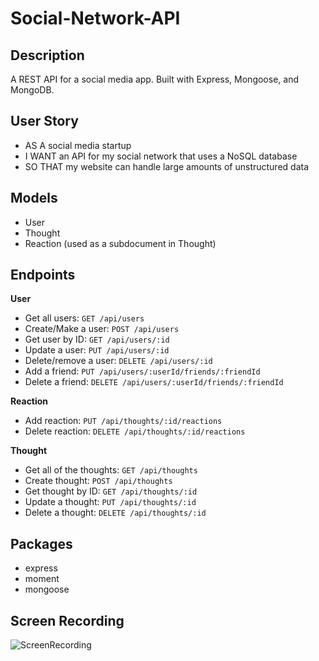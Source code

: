 # Social-Network-API

## Description
A REST API for a social media app. Built with Express, Mongoose, and MongoDB.

## User Story
- AS A social media startup
- I WANT an API for my social network that uses a NoSQL database
- SO THAT my website can handle large amounts of unstructured data

## Models
- User
- Thought
- Reaction (used as a subdocument in Thought)

## Endpoints
**User**
- Get all users:        `GET /api/users`
- Create/Make a user:        `POST /api/users`
- Get user by ID:       `GET /api/users/:id`
- Update a user:        `PUT /api/users/:id`
- Delete/remove a user:        `DELETE /api/users/:id`
- Add a friend:         `PUT /api/users/:userId/friends/:friendId`
- Delete a friend:      `DELETE /api/users/:userId/friends/:friendId`

**Reaction**
- Add reaction:       `PUT /api/thoughts/:id/reactions`
- Delete reaction:    `DELETE /api/thoughts/:id/reactions`

**Thought**
- Get all of the thoughts:     `GET /api/thoughts`
- Create thought:     `POST /api/thoughts`
- Get thought by ID:    `GET /api/thoughts/:id`
- Update a thought:     `PUT /api/thoughts/:id`
- Delete a thought:     `DELETE /api/thoughts/:id`

## Packages
- express
- moment
- mongoose

## Screen Recording
![ScreenRecording](Screenrecording.gif)